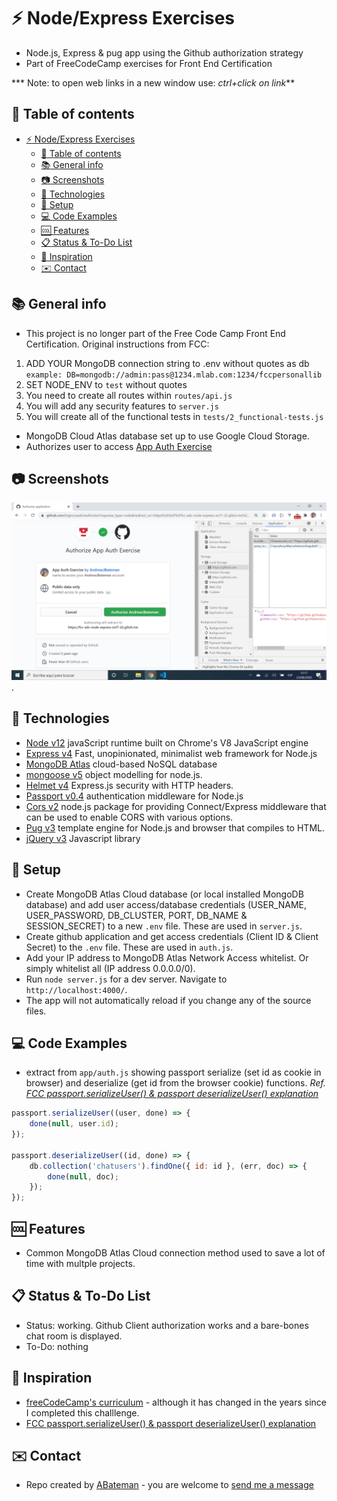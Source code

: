 # :zap: Node/Express Exercises

* Node.js, Express & pug app using the Github authorization strategy
* Part of FreeCodeCamp exercises for Front End Certification

*** Note: to open web links in a new window use: _ctrl+click on link_**

## :page_facing_up: Table of contents

* [:zap: Node/Express Exercises](#zap-nodeexpress-exercises)
  * [:page_facing_up: Table of contents](#page_facing_up-table-of-contents)
  * [:books: General info](#books-general-info)
  * [:camera: Screenshots](#camera-screenshots)
  * [:signal_strength: Technologies](#signal_strength-technologies)
  * [:floppy_disk: Setup](#floppy_disk-setup)
  * [:computer: Code Examples](#computer-code-examples)
  * [:cool: Features](#cool-features)
  * [:clipboard: Status & To-Do List](#clipboard-status--to-do-list)
  * [:clap: Inspiration](#clap-inspiration)
  * [:envelope: Contact](#envelope-contact)

## :books: General info

* This project is no longer part of the Free Code Camp Front End Certification. Original instructions from FCC:

1) ADD YOUR MongoDB connection string to .env without quotes as db
    `example: DB=mongodb://admin:pass@1234.mlab.com:1234/fccpersonallib`
2) SET NODE_ENV to `test` without quotes
3) You need to create all routes within `routes/api.js`
4) You will add any security features to `server.js`
5) You will create all of the functional tests in `tests/2_functional-tests.js`

* MongoDB Cloud Atlas database set up to use Google Cloud Storage.
* Authorizes user to access [App Auth Exercise](https://github.com/settings/applications/904757)

## :camera: Screenshots

![Example screenshot](./img/github.png).

## :signal_strength: Technologies

* [Node v12](https://nodejs.org/en/) javaScript runtime built on Chrome's V8 JavaScript engine
* [Express v4](https://expressjs.com/) Fast, unopinionated, minimalist web framework for Node.js
* [MongoDB Atlas](https://www.mongodb.com/cloud/atlas) cloud-based NoSQL database
* [mongoose v5](https://mongoosejs.com/) object modelling for node.js.
* [Helmet v4](https://helmetjs.github.io/) Express.js security with HTTP headers.
* [Passport v0.4](http://www.passportjs.org/) authentication middleware for Node.js
* [Cors v2](https://www.npmjs.com/package/cors) node.js package for providing Connect/Express middleware that can be used to enable CORS with various options.
* [Pug v3](https://pugjs.org/api/getting-started.html) template engine for Node.js and browser that compiles to HTML.
* [jQuery v3](https://jquery.com/) Javascript library

## :floppy_disk: Setup

* Create MongoDB Atlas Cloud database (or local installed MongoDB database) and add user access/database credentials (USER_NAME, USER_PASSWORD, DB_CLUSTER, PORT, DB_NAME & SESSION_SECRET) to a new `.env` file. These are used in `server.js`.
* Create github application and get access credentials (Client ID & Client Secret) to the `.env` file. These are used in `auth.js`.
* Add your IP address to MongoDB Atlas Network Access whitelist. Or simply whitelist all (IP address 0.0.0.0/0).
* Run `node server.js` for a dev server. Navigate to `http://localhost:4000/`.
* The app will not automatically reload if you change any of the source files.

## :computer: Code Examples

* extract from `app/auth.js` showing passport serialize (set id as cookie in browser) and deserialize (get id from the browser cookie) functions. _Ref. [FCC passport.serializeUser() & passport deserializeUser() explanation](https://forum.freecodecamp.org/t/passport-serializeuser-passport-deserializeuser-explanation/205578)_

```javascript
passport.serializeUser((user, done) => {
	done(null, user.id);
});

passport.deserializeUser((id, done) => {
	db.collection('chatusers').findOne({ id: id }, (err, doc) => {
		done(null, doc);
	});
});
```

## :cool: Features

* Common MongoDB Atlas Cloud connection method used to save a lot of time with multple projects.

## :clipboard: Status & To-Do List

* Status: working. Github Client authorization works and a bare-bones chat room is displayed.
* To-Do: nothing

## :clap: Inspiration

* [freeCodeCamp's curriculum](https://www.freecodecamp.org/learn/) - although it has changed in the years since I completed this challlenge.
* [FCC passport.serializeUser() & passport deserializeUser() explanation](https://forum.freecodecamp.org/t/passport-serializeuser-passport-deserializeuser-explanation/205578)

## :envelope: Contact

* Repo created by [ABateman](https://www.andrewbateman.org) - you are welcome to [send me a message](https://andrewbateman.org/contact)
